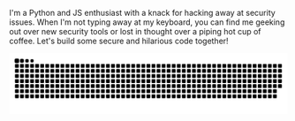 I'm a Python and JS enthusiast with a knack for hacking away at security issues. When I'm not typing away at my keyboard, you can find me geeking out over new security tools or lost in thought over a piping hot cup of coffee. Let's build some secure and hilarious code together!

<picture>
  <source media="(prefers-color-scheme: dark)" srcset="https://raw.githubusercontent.com/platane/platane/output/github-contribution-grid-snake-dark.svg">
  <source media="(prefers-color-scheme: light)" srcset="https://raw.githubusercontent.com/platane/platane/output/github-contribution-grid-snake.svg">
  <img alt="github contribution grid snake animation" src="https://raw.githubusercontent.com/platane/platane/output/github-contribution-grid-snake.svg">
</picture>

